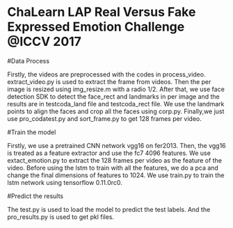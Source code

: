 # ChaLearn LAP Real Versus Fake Expressed Emotion Challenge @ICCV 2017

#Data Process


Firstly, the videos are preprocessed with the codes in process_video. extract_video.py is used to extract the frame from videos. 
Then the per image is resized using img_resize.m with a radio 1/2. 
After that, we use face detection SDK to detect the face_rect and landmarks in per image and the results are in testcoda_land file and testcoda_rect file. We use the landmark points to align the faces and crop all the faces using corp.py. 
Finally,we just use pro_codatest.py and sort_frame.py to get 128 frames per video.

#Train the model


Firstly, we use a pretrained CNN network vgg16 on fer2013.
Then, the vgg16 is treated as a feature extractor and use the fc7 4096 features.
We use extact_emotion.py to extract the 128 frames per video as the feature of the video.
Before using the lstm to train with all the features, we do a pca and change the final dimensions of features to 1024.
We use train.py to train the lstm network using tensorflow 0.11.0rc0.


#Predict the results


The test.py is used to load the model to predict the test labels. And the pro_results.py is used to get pkl files.


